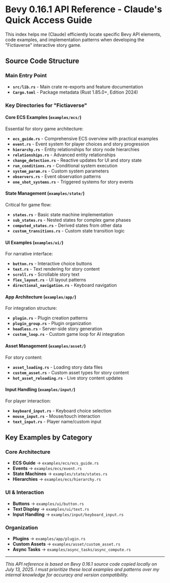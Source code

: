 # Bevy 0.16.1 API Reference - Claude's Quick Access Guide

This index helps me (Claude) efficiently locate specific Bevy API elements, code examples, and implementation patterns when developing the "Fictiaverse" interactive story game.

## Source Code Structure

### Main Entry Point
- **`src/lib.rs`** - Main crate re-exports and feature documentation
- **`Cargo.toml`** - Package metadata (Rust 1.85.0+, Edition 2024)

### Key Directories for "Fictiaverse"

#### Core ECS Examples (`examples/ecs/`)
Essential for story game architecture:

- **`ecs_guide.rs`** - Comprehensive ECS overview with practical examples
- **`event.rs`** - Event system for player choices and story progression
- **`hierarchy.rs`** - Entity relationships for story node hierarchies  
- **`relationships.rs`** - Advanced entity relationships
- **`change_detection.rs`** - Reactive updates for UI and story state
- **`run_conditions.rs`** - Conditional system execution
- **`system_param.rs`** - Custom system parameters
- **`observers.rs`** - Event observation patterns
- **`one_shot_systems.rs`** - Triggered systems for story events

#### State Management (`examples/state/`)
Critical for game flow:

- **`states.rs`** - Basic state machine implementation
- **`sub_states.rs`** - Nested states for complex game phases
- **`computed_states.rs`** - Derived states from other data
- **`custom_transitions.rs`** - Custom state transition logic

#### UI Examples (`examples/ui/`)
For narrative interface:

- **`button.rs`** - Interactive choice buttons
- **`text.rs`** - Text rendering for story content
- **`scroll.rs`** - Scrollable story text
- **`flex_layout.rs`** - UI layout patterns
- **`directional_navigation.rs`** - Keyboard navigation

#### App Architecture (`examples/app/`)
For integration structure:

- **`plugin.rs`** - Plugin creation patterns
- **`plugin_group.rs`** - Plugin organization
- **`headless.rs`** - Server-side story generation
- **`custom_loop.rs`** - Custom game loop for AI integration

#### Asset Management (`examples/asset/`)
For story content:

- **`asset_loading.rs`** - Loading story data files
- **`custom_asset.rs`** - Custom asset types for story content
- **`hot_asset_reloading.rs`** - Live story content updates

#### Input Handling (`examples/input/`)
For player interaction:

- **`keyboard_input.rs`** - Keyboard choice selection
- **`mouse_input.rs`** - Mouse/touch interaction
- **`text_input.rs`** - Player name/custom input

## Key Examples by Category

### Core Architecture
- **ECS Guide** → `examples/ecs/ecs_guide.rs`
- **Events** → `examples/ecs/event.rs`  
- **State Machines** → `examples/state/states.rs`
- **Hierarchies** → `examples/ecs/hierarchy.rs`

### UI & Interaction
- **Buttons** → `examples/ui/button.rs`
- **Text Display** → `examples/ui/text.rs`
- **Input Handling** → `examples/input/keyboard_input.rs`

### Organization
- **Plugins** → `examples/app/plugin.rs`
- **Custom Assets** → `examples/asset/custom_asset.rs`
- **Async Tasks** → `examples/async_tasks/async_compute.rs`

---

*This API reference is based on Bevy 0.16.1 source code copied locally on July 13, 2025. I must prioritize these local examples and patterns over my internal knowledge for accuracy and version compatibility.*